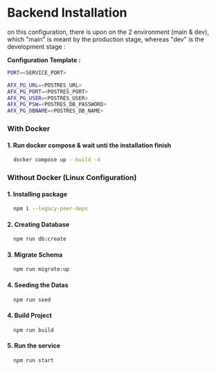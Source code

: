 
# Backend Installation

on this configuration, there is upon on the 2 environment (main & dev), which "main" is meant by the production stage, whereas "dev" is the development stage :

**Configuration Template :**
```bash
PORT=<SERVICE_PORT>

AFX_PG_URL=<POSTRES_URL>
AFX_PG_PORT=<POSTRES_PORT>
AFX_PG_USER=<POSTRES_USER>
AFX_PG_PSW=<POSTRES_DB_PASSWORD>
AFX_PG_DBNAME=<POSTRES_DB_NAME>
```

### With Docker

####  1. Run docker compose & wait unti the installation finish

```bash
  docker compose up --build -d
```

### Without Docker (Linux Configuration)

#### 1. Installing package
```bash
  npm i --legacy-peer-deps
```

#### 2. Creating Database
```bash
  npm run db:create
```

#### 3. Migrate Schema
```bash
  npm run migrate:up
```

#### 4. Seeding the Datas
```bash
  npm run seed
```

#### 4. Build Project
```bash
  npm run build
```

#### 5. Run the service
```bash
  npm run start
```
